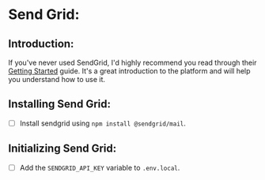 # Send Grid:

## Introduction:

If you've never used SendGrid, I'd highly recommend you read through their [Getting Started](https://sendgrid.com/docs/for-developers/sending-email/getting-started-nodejs/) guide. It's a great introduction to the platform and will help you understand how to use it.

## Installing Send Grid:

- [ ] Install sendgrid using `npm install @sendgrid/mail`.

## Initializing Send Grid:

- [ ] Add the `SENDGRID_API_KEY` variable to `.env.local`.
